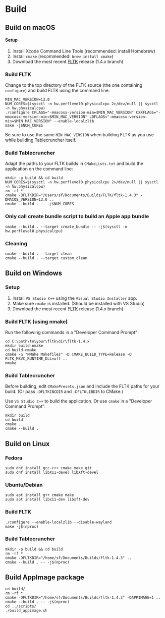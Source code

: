 # Build

## Build on macOS

#### Setup

1. Install Xcode Command Line Tools (recommended: install Homebrew)
2. Install `cmake` (recommended: `brew install cmake`)
3. Download the most recent [FLTK](https://www.fltk.org) release (1.4.x branch)


### Build FLTK

 Change to the top directory of the FLTK source (the one containing `configure`) and build FLTK using the command line:

    MIN_MAC_VERSION=13.0
    NUM_CORES=$(sysctl -n hw.perflevel0.physicalcpu 2>/dev/null || sysctl -n hw.physicalcpu)
    ./configure CFLAGS="-mmacosx-version-min=$MIN_MAC_VERSION" CXXFLAGS="-mmacosx-version-min=$MIN_MAC_VERSION" LDFLAGS="-mmacosx-version-min=$MIN_MAC_VERSION" --enable-localzlib
    make -j$NUM_CORES

Be sure to use the same `MIN_MAC_VERSION` when building FLTK as you use while building Tablecruncher itself.


### Build Tablecruncher

Adapt the paths to your FLTK builds in `CMakeLists.txt` and build the application on the command line:

    mkdir -p build && cd build
    NUM_CORES=$(sysctl -n hw.perflevel0.physicalcpu 2>/dev/null || sysctl -n hw.physicalcpu)
    rm -rf *
    cmake -DFLTKDIR="/Users/sf/Documents/Builds/FLTK/fltk-1.4.3" -DMACOS_VERSION=13.0 ..
    cmake --build . -- -j$NUM_CORES


### Only call create bundle script to build an Apple app bundle

    cmake --build . --target create_bundle -- -j$(sysctl -n hw.perflevel0.physicalcpu)


### Cleaning

    cmake --build . --target clean
    cmake --build . --target custom_clean



## Build on Windows

### Setup

1. Install `VS Studio C++` using the `Visual Studio Installer` app.
2. Make sure `cmake` is installed. (Should be installed with VS Studio)
3. Download the most recent [FLTK](https://www.fltk.org) release (1.4.x branch)


### Build FLTK (using nmake)

Run the following commands in a "Developer Command Prompt":

    cd C:\path\to\your\fltk\dir\fltk-1.4.x
    mkdir build-nmake
    cd build-nmake
    cmake -G "NMake Makefiles" -D CMAKE_BUILD_TYPE=Release -D FLTK_MSVC_RUNTIME_DLL=off ..
    nmake


### Build Tablecruncher

Before building, edit `CMakePresets.json` and include the FLTK paths for your build. (Or pass `-DFLTKINCDIR` and `-DFLTKLIBDIR` to CMake.)

Use `VS Studio C++` to build the application. Or use `cmake` in a "Developer Command Prompt":

    mkdir build
    cd build
    cmake ..
    cmake --build .


## Build on Linux

### Fedora
    sudo dnf install gcc-c++ cmake make git
    sudo dnf install libX11-devel libXft-devel

### Ubuntu/Debian
    
    sudo apt install g++ cmake make
    sudo apt install libx11-dev libxft-dev

### Build FLTK

    ./configure --enable-localzlib --disable-wayland
    make -j$(nproc)

### Build Tablecruncher

    mkdir -p build && cd build
    rm -rf *
    cmake -DFLTKDIR="/home/sf/Documents/Builds/fltk-1.4.3" ..
    cmake --build . -- -j$(nproc)


## Build AppImage package

    cd build/
    rm -rf *
    cmake -DFLTKDIR="/home/sf/Documents/Builds/fltk-1.4.3" -DAPPIMAGE=1 ..
    cmake --build . -- -j$(nproc)
    cd ../scripts/
    ./build_appimage.sh



